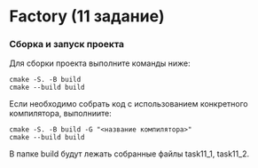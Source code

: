# Factory (11 задание)


### Сборка и запуск проекта
Для сборки проекта выполните команды ниже:
```
cmake -S. -B build
cmake --build build
```
Если необходимо собрать код с использованием конкретного компилятора, выполниите:
```
cmake -S. -B build -G "<название компилятора>"
cmake --build build
```

В папке build будут лежать собранные файлы task11_1, task11_2.

